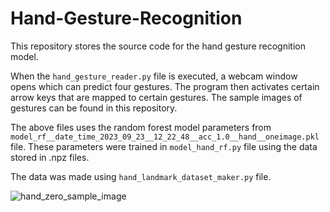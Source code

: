 # Hand-Gesture-Recognition

This repository stores the source code for the hand gesture recognition model.

When the `hand_gesture_reader.py` file is executed, a webcam window opens which can predict four gestures. The program then activates certain arrow keys that are mapped to certain gestures.
The sample images of gestures can be found in this repository.

The above files uses the random forest model parameters from `model_rf__date_time_2023_09_23__12_22_48__acc_1.0__hand__oneimage.pkl` file. These parameters were trained in `model_hand_rf.py` file using the data stored in .npz files.

The data was made using `hand_landmark_dataset_maker.py` file.

![hand_zero_sample_image](https://github.com/odil-T/Hand-Gesture-Recognition/assets/142138394/ad40f4fc-0d5c-42c2-af1c-96e83f17b630)
